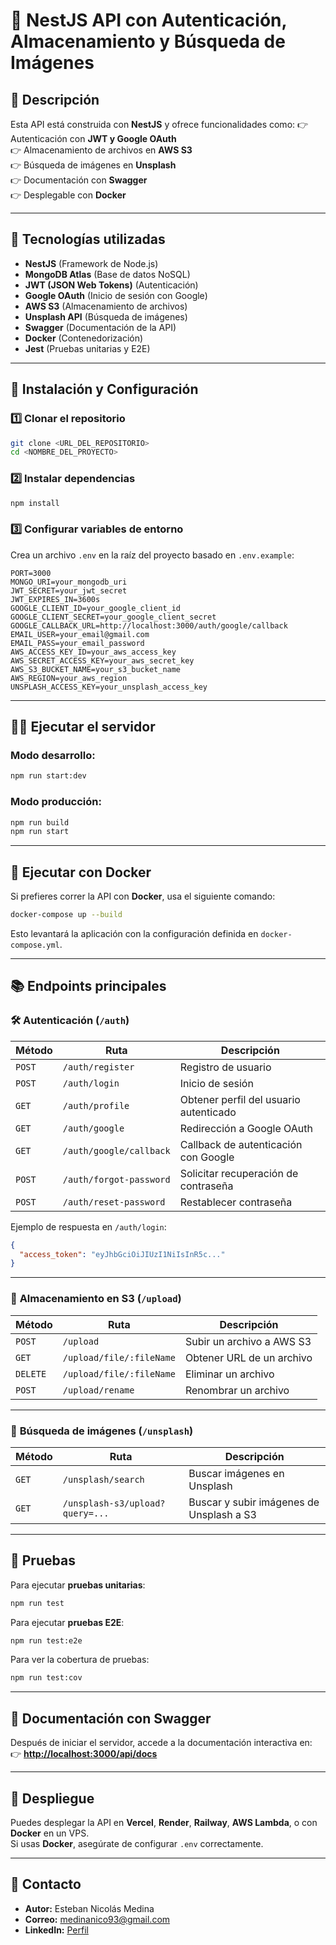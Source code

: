 # 🚀 NestJS API con Autenticación, Almacenamiento y Búsqueda de Imágenes

## 📌 Descripción
Esta API está construida con **NestJS** y ofrece funcionalidades como:
👉 Autenticación con **JWT y Google OAuth**  
👉 Almacenamiento de archivos en **AWS S3**  
👉 Búsqueda de imágenes en **Unsplash**  
👉 Documentación con **Swagger**  
👉 Desplegable con **Docker**  

---

## 🔧 Tecnologías utilizadas
- **NestJS** (Framework de Node.js)
- **MongoDB Atlas** (Base de datos NoSQL)
- **JWT (JSON Web Tokens)** (Autenticación)
- **Google OAuth** (Inicio de sesión con Google)
- **AWS S3** (Almacenamiento de archivos)
- **Unsplash API** (Búsqueda de imágenes)
- **Swagger** (Documentación de la API)
- **Docker** (Contenedorización)
- **Jest** (Pruebas unitarias y E2E)

---

## 🚀 Instalación y Configuración

### 1️⃣ Clonar el repositorio
```bash
git clone <URL_DEL_REPOSITORIO>
cd <NOMBRE_DEL_PROYECTO>
```

### 2️⃣ Instalar dependencias
```bash
npm install
```

### 3️⃣ Configurar variables de entorno
Crea un archivo `.env` en la raíz del proyecto basado en `.env.example`:

```plaintext
PORT=3000
MONGO_URI=your_mongodb_uri
JWT_SECRET=your_jwt_secret
JWT_EXPIRES_IN=3600s
GOOGLE_CLIENT_ID=your_google_client_id
GOOGLE_CLIENT_SECRET=your_google_client_secret
GOOGLE_CALLBACK_URL=http://localhost:3000/auth/google/callback
EMAIL_USER=your_email@gmail.com
EMAIL_PASS=your_email_password
AWS_ACCESS_KEY_ID=your_aws_access_key
AWS_SECRET_ACCESS_KEY=your_aws_secret_key
AWS_S3_BUCKET_NAME=your_s3_bucket_name
AWS_REGION=your_aws_region
UNSPLASH_ACCESS_KEY=your_unsplash_access_key
```

---

## 🏃‍♂️ Ejecutar el servidor

### Modo desarrollo:
```bash
npm run start:dev
```

### Modo producción:
```bash
npm run build
npm run start
```

---

## 🐬 Ejecutar con Docker
Si prefieres correr la API con **Docker**, usa el siguiente comando:

```bash
docker-compose up --build
```

Esto levantará la aplicación con la configuración definida en `docker-compose.yml`.

---

## 📚 Endpoints principales

### 🛠️ **Autenticación** (`/auth`)
| Método | Ruta | Descripción |
|--------|------|------------|
| `POST` | `/auth/register` | Registro de usuario |
| `POST` | `/auth/login` | Inicio de sesión |
| `GET` | `/auth/profile` | Obtener perfil del usuario autenticado |
| `GET` | `/auth/google` | Redirección a Google OAuth |
| `GET` | `/auth/google/callback` | Callback de autenticación con Google |
| `POST` | `/auth/forgot-password` | Solicitar recuperación de contraseña |
| `POST` | `/auth/reset-password` | Restablecer contraseña |

Ejemplo de respuesta en `/auth/login`:
```json
{
  "access_token": "eyJhbGciOiJIUzI1NiIsInR5c..."
}
```

---

### 📂 **Almacenamiento en S3** (`/upload`)
| Método | Ruta | Descripción |
|--------|------|------------|
| `POST` | `/upload` | Subir un archivo a AWS S3 |
| `GET` | `/upload/file/:fileName` | Obtener URL de un archivo |
| `DELETE` | `/upload/file/:fileName` | Eliminar un archivo |
| `POST` | `/upload/rename` | Renombrar un archivo |

---

### 🎨 **Búsqueda de imágenes** (`/unsplash`)
| Método | Ruta | Descripción |
|--------|------|------------|
| `GET` | `/unsplash/search` | Buscar imágenes en Unsplash |
| `GET` | `/unsplash-s3/upload?query=...` | Buscar y subir imágenes de Unsplash a S3 |

---

## 🤖 Pruebas

Para ejecutar **pruebas unitarias**:
```bash
npm run test
```

Para ejecutar **pruebas E2E**:
```bash
npm run test:e2e
```

Para ver la cobertura de pruebas:
```bash
npm run test:cov
```

---

## 🐝 Documentación con Swagger
Después de iniciar el servidor, accede a la documentación interactiva en:  
👉 **[http://localhost:3000/api/docs](http://localhost:3000/api/docs)**

---

## 🚀 Despliegue
Puedes desplegar la API en **Vercel**, **Render**, **Railway**, **AWS Lambda**, o con **Docker** en un VPS.  
Si usas **Docker**, asegúrate de configurar `.env` correctamente.

---

## 👤 Contacto

- **Autor:** Esteban Nicolás Medina
- **Correo:** [medinanico93@gmail.com](mailto:medinanico93@gmail.com)
- **LinkedIn:** [Perfil](https://www.linkedin.com/in/esteban-nicolas-medina-men/)

